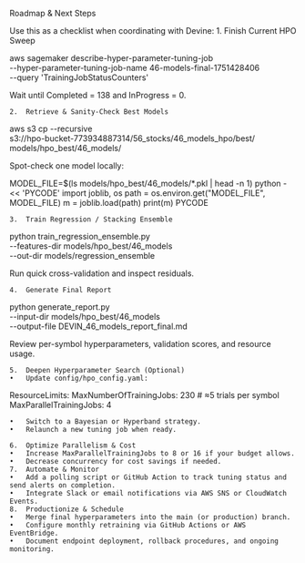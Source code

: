 Roadmap & Next Steps

Use this as a checklist when coordinating with Devine:
	1.	Finish Current HPO Sweep

aws sagemaker describe-hyper-parameter-tuning-job \
  --hyper-parameter-tuning-job-name 46-models-final-1751428406 \
  --query 'TrainingJobStatusCounters'

Wait until Completed = 138 and InProgress = 0.

	2.	Retrieve & Sanity-Check Best Models

aws s3 cp --recursive \
  s3://hpo-bucket-773934887314/56_stocks/46_models_hpo/best/ \
  models/hpo_best/46_models/

Spot-check one model locally:

MODEL_FILE=$(ls models/hpo_best/46_models/*.pkl | head -n 1)
python - << 'PYCODE'
import joblib, os
path = os.environ.get("MODEL_FILE", MODEL_FILE)
m = joblib.load(path)
print(m)
PYCODE


	3.	Train Regression / Stacking Ensemble

python train_regression_ensemble.py \
  --features-dir models/hpo_best/46_models \
  --out-dir models/regression_ensemble

Run quick cross-validation and inspect residuals.

	4.	Generate Final Report

python generate_report.py \
  --input-dir models/hpo_best/46_models \
  --output-file DEVIN_46_models_report_final.md

Review per-symbol hyperparameters, validation scores, and resource usage.

	5.	Deepen Hyperparameter Search (Optional)
	•	Update config/hpo_config.yaml:

ResourceLimits:
  MaxNumberOfTrainingJobs: 230   # ≈5 trials per symbol
  MaxParallelTrainingJobs: 4


	•	Switch to a Bayesian or Hyperband strategy.
	•	Relaunch a new tuning job when ready.

	6.	Optimize Parallelism & Cost
	•	Increase MaxParallelTrainingJobs to 8 or 16 if your budget allows.
	•	Decrease concurrency for cost savings if needed.
	7.	Automate & Monitor
	•	Add a polling script or GitHub Action to track tuning status and send alerts on completion.
	•	Integrate Slack or email notifications via AWS SNS or CloudWatch Events.
	8.	Productionize & Schedule
	•	Merge final hyperparameters into the main (or production) branch.
	•	Configure monthly retraining via GitHub Actions or AWS EventBridge.
	•	Document endpoint deployment, rollback procedures, and ongoing monitoring.